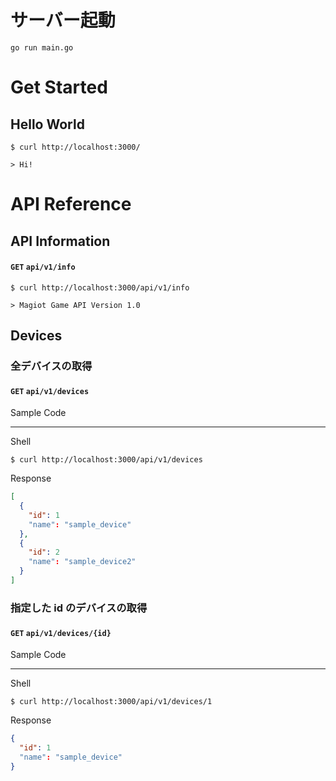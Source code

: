 # サーバー起動

`go run main.go`

# Get Started

## Hello World

```terminal:Shell
$ curl http://localhost:3000/

> Hi!
```

# API Reference

## API Information

#### `GET` `api/v1/info`

```terminal:Shell
$ curl http://localhost:3000/api/v1/info

> Magiot Game API Version 1.0
```

## Devices

### 全デバイスの取得

#### `GET` `api/v1/devices`

Sample Code

---

Shell

```terminal
$ curl http://localhost:3000/api/v1/devices
```

Response

```json
[
  {
    "id": 1
    "name": "sample_device"
  },
  {
    "id": 2
    "name": "sample_device2"
  }
]
```

### 指定した id のデバイスの取得

#### `GET` `api/v1/devices/{id}`

Sample Code

---

Shell

```terminal
$ curl http://localhost:3000/api/v1/devices/1
```

Response

```json
{
  "id": 1
  "name": "sample_device"
}
```
